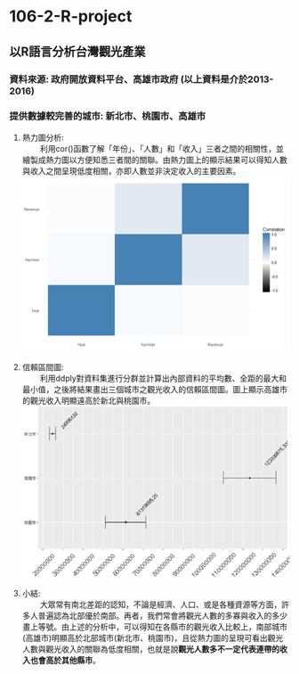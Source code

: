 # 106-2-R-project
## 以R語言分析台灣觀光產業
### 資料來源: 政府開放資料平台、高雄市政府 (以上資料是介於2013-2016)
### 提供數據較完善的城市: 新北市、桃園市、高雄市

1. 熱力圖分析: <br>
&nbsp;&nbsp;&nbsp;&nbsp;&nbsp;&nbsp;&nbsp;&nbsp;利用cor()函數了解「年份」、「人數」和「收入」三者之間的相關性，並繪製成熱力圖以方便知悉三者間的關聯。由熱力圖上的顯示結果可以得知人數與收入之間呈現低度相關，亦即人數並非決定收入的主要因素。
![image](https://github.com/ShangWeiKuo/106-2-R-project/blob/master/%E7%86%B1%E5%8A%9B%E5%9C%96.png)

2. 信賴區間圖: <br>
&nbsp;&nbsp;&nbsp;&nbsp;&nbsp;&nbsp;&nbsp;&nbsp;利用ddply對資料集進行分群並計算出內部資料的平均數、全距的最大和最小值，之後將結果畫出三個城市之觀光收入的信賴區間圖。圖上顯示高雄市的觀光收入明顯遠高於新北與桃園市。
![image](https://github.com/ShangWeiKuo/106-2-R-project/blob/master/%E4%BF%A1%E8%B3%B4%E5%8D%80%E9%96%93%E5%9C%96.png)

3. 小結: <br>
&nbsp;&nbsp;&nbsp;&nbsp;&nbsp;&nbsp;&nbsp;&nbsp;大眾常有南北差距的認知，不論是經濟、人口、或是各種資源等方面，許多人普遍認為北部優於南部。再者，我們常會將觀光人數的多寡與收入的多少畫上等號。由上述的分析中，可以得知在各縣市的觀光收入比較上，南部城市(高雄市)明顯高於北部城市(新北市、桃園市)，且從熱力圖的呈現可看出觀光人數與觀光收入的關聯為低度相關，也就是說<b>觀光人數多不一定代表連帶的收入也會高於其他縣市</b>。
